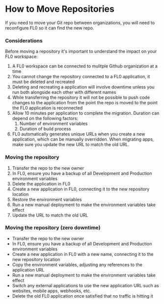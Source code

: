 ---
---

# How to Move Repositories

If you need to move your Git repo between organizations, you will need to reconfigure FL0 so it can find the new repo.

### Considerations

Before moving a repository it's important to understand the impact on your FL0 workspace:

1. A FL0 workspace can be connected to mulitple Github organization at a time
2. You cannot change the repository connected to a FL0 application, it must be deleted and recreated
3. Deleting and recreating a application will involve downtime unless you run both alongside each other with different names
4. While transferring the repository it will not be possible to push code changes to the application from the point the repo is moved to the point the FL0 application is reconnected
5. Allow 10 minutes per application to complete the migration. Duration can depend on the following factors:
   1. Number of environment variables
   2. Duration of build process
6. FL0 automatically generates unique URLs when you create a new application, which can be manually overridden. When migrating apps, make sure you update the new URL to match the old URL. 

### Moving the repository

1. Transfer the repo to the new owner
2. In FL0, ensure you have a backup of all Development and Production environment variables
3. Delete the application in FL0
4. Create a new application in FL0, connecting it to the new repository location
5. Restore the environment variables
6. Run a new manual deployment to make the environment variables take effect
7. Update the URL to match the old URL

### Moving the repository (zero downtime)

- Transfer the repo to the new owner
- In FL0, ensure you have a backup of all Development and Production environment variables
- Create a new application in FL0 with a new name, connecting it to the new repository location
- Copy the environment variables, adjusting any references to the application URL
- Run a new manual deployment to make the environment variables take effect
- Switch any external applications to use the new application URL such as websites, mobile apps, webhooks, etc.
- Delete the old FL0 application once satisfied that no traffic is hitting it
